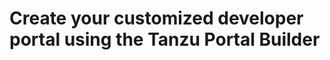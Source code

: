 # Create your customized developer portal using the Tanzu Portal Builder

<!-- This section has been created for the new component - Tanzu Portal Builder. It is expected to be refined and updated before the TAP 1.6.0 release -->

